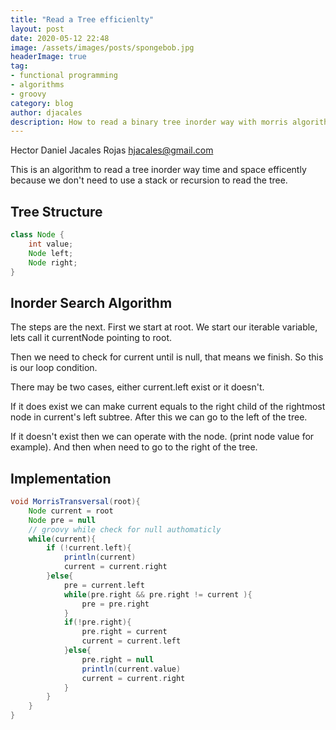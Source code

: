 ```yaml
---
title: "Read a Tree efficienlty"
layout: post
date: 2020-05-12 22:48
image: /assets/images/posts/spongebob.jpg
headerImage: true
tag:
- functional programming
- algorithms
- groovy
category: blog
author: djacales
description: How to read a binary tree inorder way with morris algorithm, groovy implementation.
---
```


Hector Daniel Jacales Rojas <hjacales@gmail.com>

This is an algorithm to read a tree inorder way time and space efficently because we don't need to use a stack or recursion to read the tree.

## Tree Structure

```groovy
class Node {
    int value;
    Node left;
    Node right;
}
```



## Inorder Search Algorithm

The steps are the next. First we start at root. We start our iterable variable, lets call it currentNode pointing to root.

Then we need to check for current until is null, that means we finish. So this is our loop condition.

There may be two cases, either current.left exist or it doesn't.

If it does exist we can make current equals to the right child of the rightmost node in current's left subtree. After this we can go to the left of the tree.

If it doesn't exist then we can operate with the node. (print node value for example). And then when need to go to the right of the tree.

## Implementation

```groovy
void MorrisTransversal(root){
    Node current = root
    Node pre = null
    // groovy while check for null authomaticly
    while(current){
        if (!current.left){
            println(current)
            current = current.right
        }else{
            pre = current.left
            while(pre.right && pre.right != current ){
                pre = pre.right
            }
            if(!pre.right){
                pre.right = current
                current = current.left
            }else{
                pre.right = null
                println(current.value)
                current = current.right
            }
        }
    }
}
```

